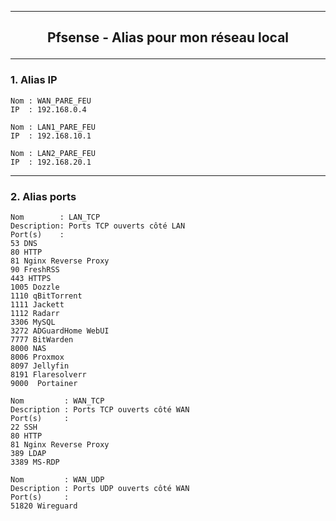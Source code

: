 ------------------------------------------------------------------------------------------------------------------------------------------------------------------------------------------------------
## <p align='center'> Pfsense - Alias pour mon réseau local </p>
------------------------------------------------------------------------------------------------------------------------------------------------------------------------------------------------------

### 1. Alias IP
```
Nom : WAN_PARE_FEU
IP  : 192.168.0.4

Nom : LAN1_PARE_FEU
IP  : 192.168.10.1

Nom : LAN2_PARE_FEU
IP  : 192.168.20.1
```

------------------------------------------------------------------------------------------------------------------------------------------------------------------------------------------------------
### 2. Alias ports
```
Nom        : LAN_TCP
Description: Ports TCP ouverts côté LAN
Port(s)    :
53 DNS
80 HTTP
81 Nginx Reverse Proxy
90 FreshRSS
443 HTTPS
1005 Dozzle
1110 qBitTorrent
1111 Jackett
1112 Radarr
3306 MySQL
3272 ADGuardHome WebUI
7777 BitWarden
8000 NAS
8006 Proxmox
8097 Jellyfin
8191 Flaresolverr
9000  Portainer
```

```
Nom         : WAN_TCP
Description : Ports TCP ouverts côté WAN
Port(s)     :
22 SSH
80 HTTP 
81 Nginx Reverse Proxy
389 LDAP
3389 MS-RDP
```

```
Nom         : WAN_UDP
Description : Ports UDP ouverts côté WAN
Port(s)     :
51820 Wireguard
```
